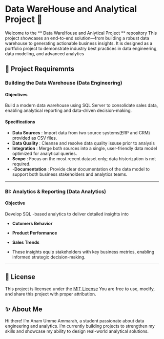# Data WareHouse and Analytical Project 🚀

Welcome to the ** Data WareHouse and Anlytical Project ** repository
This project showcases an end-to-end solution—from building a robust data warehouse to generating actionable business insights. It is designed as a portfolio project to demonstrate industry best practices in data engineering, data modeling, and advanced analytics

## 🚀 Project Requiremnts 
### Building the Data Warehouse (Data Engineering)

#### Objectives 
Build a modern data warehouse using SQL Server to consolidate sales data, enabling analytical reporting and data-driven decision-making.

#### Specifications 
- **Data Sources** : Import data from two source systems(ERP and CRM) provided as CSV files.
- **Data Quality** : Cleanse and resolve data quality issuse prior to analysis
- **Integration** : Merge both sources into a single, user-friendly data model optimized for analytical queries.
- **Scope** : Focus on the most recent dataset only; data historization is not required.
- -**Documentation** : Provide clear documentation of the data model to support both business stakeholders and analytics teams.
---

### BI: Analytics & Reporting (Data Analytics)

#### Objective
 Develop SQL -based analytics to deliver detailed insights into
 - **Cutomers Behavior**
 - **Product Performance**
 - **Sales Trends**

- These insights equip stakeholders with key business metrics, enabling informed strategic decision-making.

---

## 🪪 License 

This project is licensed under the [MIT License](LICENSE) You are free to use, modify, and share this project with proper attribution.

## ✨ About Me

Hi there! I’m Anam Umme Ammarah, a student passionate about data engineering and analytics. I’m currently building projects to strengthen my skills and showcase my ability to design real-world analytical solutions.




















